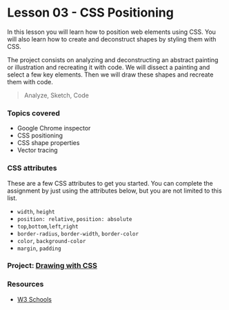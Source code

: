 # Lesson 03 - CSS Positioning

In this lesson you will learn how to position web elements using CSS. You will also learn how to create and deconstruct
shapes by styling them with CSS.

The project consists on analyzing and deconstructing an abstract painting or illustration and recreating it with code. We will dissect a painting and select a few key elements. Then we will draw these shapes and recreate them with code.

> Analyze, Sketch, Code


### Topics covered

* Google Chrome inspector
* CSS positioning
* CSS shape properties
* Vector tracing


### CSS attributes

These are a few CSS attributes to get you started. You can complete the assignment by just using the attributes below, but you are not limited to this list.

* `width`, `height`
* `position: relative`, `position: absolute`
* `top`,`bottom`,`left`,`right`
* `border-radius`, `border-width`, `border-color`
* `color`, `background-color`
* `margin`, `padding`



### Project: [Drawing with CSS](projects/01-drawing-css)




### Resources

* [W3 Schools](http://www.w3schools.com/cssref/)

